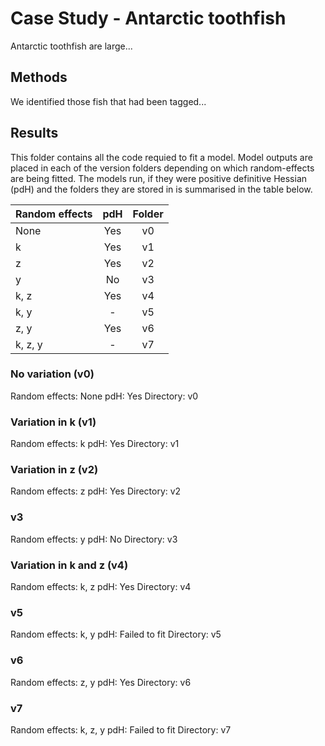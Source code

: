 # Case Study - Antarctic toothfish

Antarctic toothfish are large...


## Methods

We identified those fish that had been tagged...


## Results

This folder contains all the code requied to fit a model.  Model outputs are
placed in each of the version folders depending on which random-effects are
being fitted. The models run, if they were positive definitive Hessian (pdH) and the folders they are stored
in is summarised in the table below.

| Random effects | pdH | Folder |
| -------------- |:---:|:------:|
| None           | Yes | v0     |
| k              | Yes | v1     |
| z              | Yes | v2     |
| y              | No  | v3     |
| k, z           | Yes | v4     |
| k, y           | -   | v5     |
| z, y           | Yes | v6     |
| k, z, y        | -   | v7     |


### No variation (v0)

Random effects: None
pdH: Yes
Directory: v0


### Variation in k (v1)

Random effects: k
pdH: Yes
Directory: v1


### Variation in z (v2)

Random effects: z
pdH: Yes
Directory: v2


### v3

Random effects: y
pdH: No
Directory: v3


### Variation in k and z (v4)

Random effects: k, z
pdH: Yes
Directory: v4


### v5

Random effects: k, y
pdH: Failed to fit
Directory: v5


### v6

Random effects: z, y
pdH: Yes
Directory: v6


### v7

Random effects: k, z, y
pdH: Failed to fit
Directory: v7

